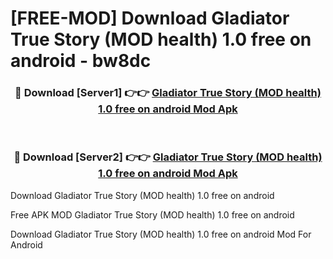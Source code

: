 # [FREE-MOD] Download Gladiator True Story (MOD health) 1.0 free on android - bw8dc


<div align="center">
<h3>🔴 Download [Server1] 👉👉 <a href="https://apk-comot.site?title=Gladiator_True_Story_(MOD_health)_1.0_free_on_android">Gladiator True Story (MOD health) 1.0 free on android Mod Apk</a></h3><br>

<h3>🔴 Download [Server2] 👉👉 <a href="https://apk-comot.site?title=Gladiator_True_Story_(MOD_health)_1.0_free_on_android">Gladiator True Story (MOD health) 1.0 free on android Mod Apk</a></h3>
</div>



Download Gladiator True Story (MOD health) 1.0 free on android 

Free APK MOD Gladiator True Story (MOD health) 1.0 free on android 

Download Gladiator True Story (MOD health) 1.0 free on android Mod For Android
